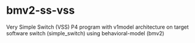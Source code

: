 # bmv2-ss-vss
Very Simple Switch (VSS) P4 program with v1model architecture on target software switch (simple_switch) using behavioral-model (bmv2)
